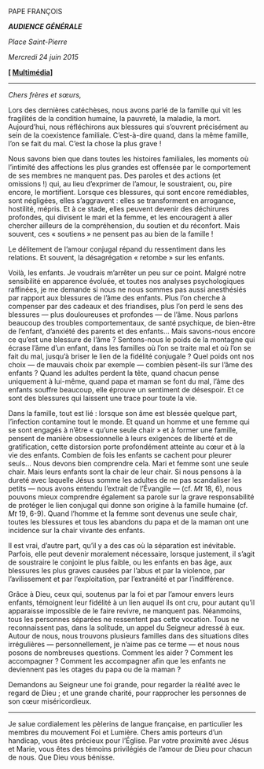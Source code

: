 PAPE FRANÇOIS

***AUDIENCE GÉNÉRALE***

*Place Saint-Pierre*

*Mercredi 24 juin 2015*

**[ [Multimédia](http://w2.vatican.va/content/francesco/fr/events/event.dir.html/content/vaticanevents/fr/2015/6/24/udienzagenerale.html)]**

* * *

*Chers frères et sœurs,*

Lors des dernières catéchèses, nous avons parlé de la famille qui vit les fragilités de la condition humaine, la pauvreté, la maladie, la mort. Aujourd’hui, nous réfléchirons aux blessures qui s’ouvrent précisément au sein de la coexistence familiale. C’est-à-dire quand, dans la même famille, l’on se fait du mal. C’est la chose la plus grave !

Nous savons bien que dans toutes les histoires familiales, les moments où l’intimité des affections les plus grandes est offensée par le comportement de ses membres ne manquent pas. Des paroles et des actions (et omissions !) qui, au lieu d’exprimer de l’amour, le soustraient, ou, pire encore, le mortifient. Lorsque ces blessures, qui sont encore remédiables, sont négligées, elles s’aggravent : elles se transforment en arrogance, hostilité, mépris. Et à ce stade, elles peuvent devenir des déchirures profondes, qui divisent le mari et la femme, et les encouragent à aller chercher ailleurs de la compréhension, du soutien et du réconfort. Mais souvent, ces « soutiens » ne pensent pas au bien de la famille !

Le délitement de l’amour conjugal répand du ressentiment dans les relations. Et souvent, la désagrégation « retombe » sur les enfants.

Voilà, les enfants. Je voudrais m’arrêter un peu sur ce point. Malgré notre sensibilité en apparence évoluée, et toutes nos analyses psychologiques raffinées, je me demande si nous ne nous sommes pas aussi anesthésiés par rapport aux blessures de l’âme des enfants. Plus l’on cherche à compenser par des cadeaux et des friandises, plus l’on perd le sens des blessures — plus douloureuses et profondes — de l’âme. Nous parlons beaucoup des troubles comportementaux, de santé psychique, de bien-être de l’enfant, d’anxiété des parents et des enfants... Mais savons-nous encore ce qu’est une blessure de l’âme ? Sentons-nous le poids de la montagne qui écrase l’âme d’un enfant, dans les familles où l’on se traite mal et où l’on se fait du mal, jusqu’à briser le lien de la fidélité conjugale ? Quel poids ont nos choix — de mauvais choix par exemple — combien pèsent-ils sur l’âme des enfants ? Quand les adultes perdent la tête, quand chacun pense uniquement à lui-même, quand papa et maman se font du mal, l’âme des enfants souffre beaucoup, elle éprouve un sentiment de désespoir. Et ce sont des blessures qui laissent une trace pour toute la vie.

Dans la famille, tout est lié : lorsque son âme est blessée quelque part, l’infection contamine tout le monde. Et quand un homme et une femme qui se sont engagés à n’être « qu’une seule chair » et à former une famille, pensent de manière obsessionnelle à leurs exigences de liberté et de gratification, cette distorsion porte profondément atteinte au cœur et à la vie des enfants. Combien de fois les enfants se cachent pour pleurer seuls... Nous devons bien comprendre cela. Mari et femme sont une seule chair. Mais leurs enfants sont la chair de leur chair. Si nous pensons à la dureté avec laquelle Jésus somme les adultes de ne pas scandaliser les petits — nous avons entendu l’extrait de l’Évangile — (cf. *Mt* 18, 6), nous pouvons mieux comprendre également sa parole sur la grave responsabilité de protéger le lien conjugal qui donne son origine à la famille humaine (cf. *Mt* 19, 6-9). Quand l’homme et la femme sont devenus une seule chair, toutes les blessures et tous les abandons du papa et de la maman ont une incidence sur la chair vivante des enfants.

Il est vrai, d’autre part, qu’il y a des cas où la séparation est inévitable. Parfois, elle peut devenir moralement nécessaire, lorsque justement, il s’agit de soustraire le conjoint le plus faible, ou les enfants en bas âge, aux blessures les plus graves causées par l’abus et par la violence, par l’avilissement et par l’exploitation, par l’extranéité et par l’indifférence.

Grâce à Dieu, ceux qui, soutenus par la foi et par l’amour envers leurs enfants, témoignent leur fidélité à un lien auquel ils ont cru, pour autant qu’il apparaisse impossible de le faire revivre, ne manquent pas. Néanmoins, tous les personnes séparées ne ressentent pas cette vocation. Tous ne reconnaissent pas, dans la solitude, un appel du Seigneur adressé à eux. Autour de nous, nous trouvons plusieurs familles dans des situations dites irrégulières — personnellement, je n’aime pas ce terme — et nous nous posons de nombreuses questions. Comment les aider ? Comment les accompagner ? Comment les accompagner afin que les enfants ne deviennent pas les otages du papa ou de la maman ?

Demandons au Seigneur une foi grande, pour regarder la réalité avec le regard de Dieu ; et une grande charité, pour rapprocher les personnes de son cœur miséricordieux.

* * *

Je salue cordialement les pèlerins de langue française, en particulier les membres du mouvement Foi et Lumière. Chers amis porteurs d’un handicap, vous êtes précieux pour l’Église. Par votre proximité avec Jésus et Marie, vous êtes des témoins privilégiés de l’amour de Dieu pour chacun de nous. Que Dieu vous bénisse.